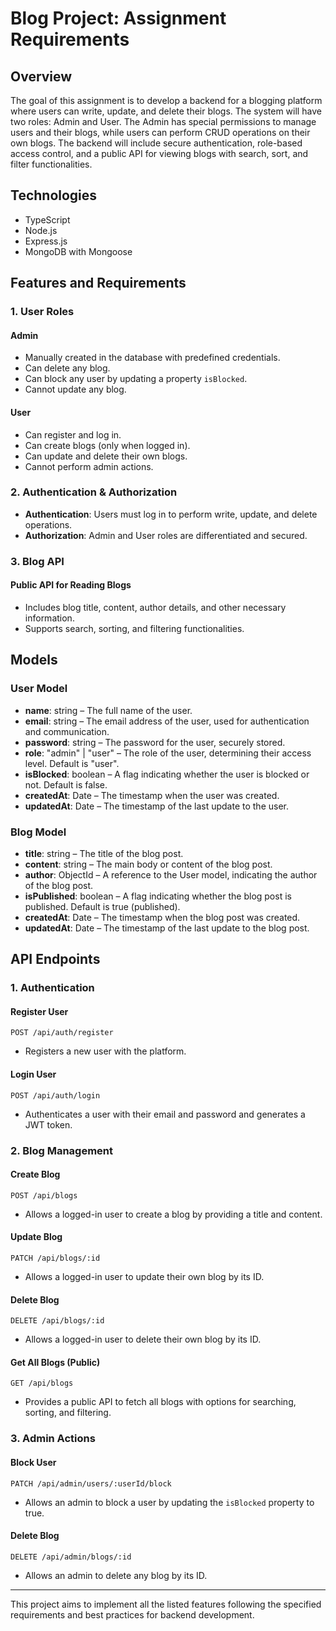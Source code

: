# Blog Project: Assignment Requirements

## Overview
The goal of this assignment is to develop a backend for a blogging platform where users can write, update, and delete their blogs. The system will have two roles: Admin and User. The Admin has special permissions to manage users and their blogs, while users can perform CRUD operations on their own blogs. The backend will include secure authentication, role-based access control, and a public API for viewing blogs with search, sort, and filter functionalities.

## Technologies
- TypeScript
- Node.js
- Express.js
- MongoDB with Mongoose

## Features and Requirements

### 1. User Roles
#### Admin
- Manually created in the database with predefined credentials.
- Can delete any blog.
- Can block any user by updating a property `isBlocked`.
- Cannot update any blog.

#### User
- Can register and log in.
- Can create blogs (only when logged in).
- Can update and delete their own blogs.
- Cannot perform admin actions.

### 2. Authentication & Authorization
- **Authentication**: Users must log in to perform write, update, and delete operations.
- **Authorization**: Admin and User roles are differentiated and secured.

### 3. Blog API
#### Public API for Reading Blogs
- Includes blog title, content, author details, and other necessary information.
- Supports search, sorting, and filtering functionalities.

## Models

### User Model
- **name**: string – The full name of the user.
- **email**: string – The email address of the user, used for authentication and communication.
- **password**: string – The password for the user, securely stored.
- **role**: "admin" | "user" – The role of the user, determining their access level. Default is "user".
- **isBlocked**: boolean – A flag indicating whether the user is blocked or not. Default is false.
- **createdAt**: Date – The timestamp when the user was created.
- **updatedAt**: Date – The timestamp of the last update to the user.

### Blog Model
- **title**: string – The title of the blog post.
- **content**: string – The main body or content of the blog post.
- **author**: ObjectId – A reference to the User model, indicating the author of the blog post.
- **isPublished**: boolean – A flag indicating whether the blog post is published. Default is true (published).
- **createdAt**: Date – The timestamp when the blog post was created.
- **updatedAt**: Date – The timestamp of the last update to the blog post.

## API Endpoints

### 1. Authentication
#### Register User
`POST /api/auth/register`
- Registers a new user with the platform.

#### Login User
`POST /api/auth/login`
- Authenticates a user with their email and password and generates a JWT token.

### 2. Blog Management
#### Create Blog
`POST /api/blogs`
- Allows a logged-in user to create a blog by providing a title and content.

#### Update Blog
`PATCH /api/blogs/:id`
- Allows a logged-in user to update their own blog by its ID.

#### Delete Blog
`DELETE /api/blogs/:id`
- Allows a logged-in user to delete their own blog by its ID.

#### Get All Blogs (Public)
`GET /api/blogs`
- Provides a public API to fetch all blogs with options for searching, sorting, and filtering.

### 3. Admin Actions
#### Block User
`PATCH /api/admin/users/:userId/block`
- Allows an admin to block a user by updating the `isBlocked` property to true.

#### Delete Blog
`DELETE /api/admin/blogs/:id`
- Allows an admin to delete any blog by its ID.

---
This project aims to implement all the listed features following the specified requirements and best practices for backend development.
